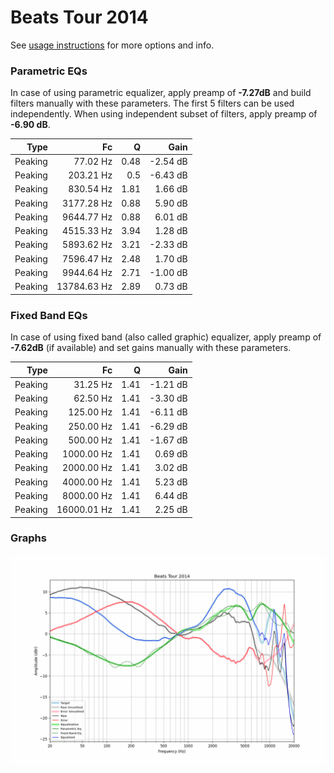 # Beats Tour 2014
See [usage instructions](https://github.com/jaakkopasanen/AutoEq#usage) for more options and info.

### Parametric EQs
In case of using parametric equalizer, apply preamp of **-7.27dB** and build filters manually
with these parameters. The first 5 filters can be used independently.
When using independent subset of filters, apply preamp of **-6.90 dB**.

| Type    | Fc          |    Q | Gain     |
|--------:|------------:|-----:|---------:|
| Peaking | 77.02 Hz    | 0.48 | -2.54 dB |
| Peaking | 203.21 Hz   | 0.5  | -6.43 dB |
| Peaking | 830.54 Hz   | 1.81 | 1.66 dB  |
| Peaking | 3177.28 Hz  | 0.88 | 5.90 dB  |
| Peaking | 9644.77 Hz  | 0.88 | 6.01 dB  |
| Peaking | 4515.33 Hz  | 3.94 | 1.28 dB  |
| Peaking | 5893.62 Hz  | 3.21 | -2.33 dB |
| Peaking | 7596.47 Hz  | 2.48 | 1.70 dB  |
| Peaking | 9944.64 Hz  | 2.71 | -1.00 dB |
| Peaking | 13784.63 Hz | 2.89 | 0.73 dB  |

### Fixed Band EQs
In case of using fixed band (also called graphic) equalizer, apply preamp of **-7.62dB**
(if available) and set gains manually with these parameters.

| Type    | Fc          |    Q | Gain     |
|--------:|------------:|-----:|---------:|
| Peaking | 31.25 Hz    | 1.41 | -1.21 dB |
| Peaking | 62.50 Hz    | 1.41 | -3.30 dB |
| Peaking | 125.00 Hz   | 1.41 | -6.11 dB |
| Peaking | 250.00 Hz   | 1.41 | -6.29 dB |
| Peaking | 500.00 Hz   | 1.41 | -1.67 dB |
| Peaking | 1000.00 Hz  | 1.41 | 0.69 dB  |
| Peaking | 2000.00 Hz  | 1.41 | 3.02 dB  |
| Peaking | 4000.00 Hz  | 1.41 | 5.23 dB  |
| Peaking | 8000.00 Hz  | 1.41 | 6.44 dB  |
| Peaking | 16000.01 Hz | 1.41 | 2.25 dB  |

### Graphs
![](./Beats%20Tour%202014.png)